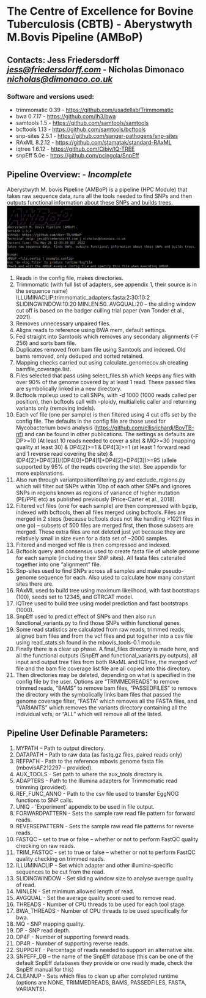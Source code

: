 # The Centre of Excellence for Bovine Tuberculosis (CBTB) - Aberystwyth M.Bovis Pipeline (AMBoP)
## Contacts: Jess Friedersdorff  *jess@friedersdorff.com* - Nicholas Dimonaco *nicholas@dimonaco.co.uk*



### Software and versions used:
* trimmomatic 0.39 - https://github.com/usadellab/Trimmomatic
* bwa 0.7.17 - https://github.com/lh3/bwa
* samtools 1.5 - https://github.com/samtools/samtools
* bcftools 1.13 - https://github.com/samtools/bcftools
* snp-sites 2.5.1 - https://github.com/sanger-pathogens/snp-sites
* RAxML 8.2.12 - https://github.com/stamatak/standard-RAxML
* iqtree 1.6.12 - https://github.com/Cibiv/IQ-TREE
* snpEff 5.0e - https://github.com/pcingola/SnpEff


## Pipeline Overview: - *Incomplete*
Aberystwyth M. bovis Pipeline (AMBoP) is a pipeline (HPC Module) that takes raw sequence data, runs all the tools needed to find SNPs and 
then outputs functional information about these SNPs and builds trees.
![AMBoP_1.5.3_Menu.png](AMBoP_1.5.3_Menu.png)

1. Reads in the config file, makes directories.
2. Trimmomatic (with full list of adapters, see appendix 1, their source is in the sequence name) ILLUMINACLIP:trimmomatic_adapters.fasta:2:30:10:2 SLIDINGWINDOW:10:20 MINLEN:50. AVGQUAL:20 – the sliding window cut off is based on the badger culling trial paper (van Tonder et al., 2021).
4. Removes unnecessary unpaired files.
5. Aligns reads to reference using BWA mem, default settings.
6. Fed straight into Samtools which removes any secondary alignments (-F 256) and sorts bam file.
7. Duplicates removed from bam file using Samtools and indexed. Old bams removed, only deduped and sorted retained.
8. Mapping checks carried out using calculate_genomecov.sh creating bamfile_coverage.list.
9. Files selected that pass using select_files.sh which keeps any files with over 90% of the genome covered by at least 1 read. These passed files are symbolically linked in a new directory.
10. Bcftools mpileup used to call SNPs, with -d 1000 (1000 reads called per position), then bcftools call with –ploidy, multiallelic caller and returning variants only (removing indels).
11. Each vcf file (one per sample) is then filtered using 4 cut offs set by the config file. The defaults in the config file are those used for Mycobacterium bovis analysis (https://github.com/ellisrichardj/BovTB-nf) and can be found in other publications. The settings as defaults are DP>=10 (At least 10 reads needed to cover a site) & MQ>=30 (mapping quality at least 30) & DP4[2]>=1 & DP4[3]>=1 (at least 1 forward read and 1 reverse read covering the site) & (DP4[2]+DP4[3])/(DP4[0]+DP4[1]+DP4[2]+DP4[3])>=95 (allele supported by 95% of the reads covering the site). See appendix for more explanations.
12. Also run through variantpositionfiltering.py and exclude_regions.py which will filter out SNPs within 10bp of each other SNPs and ignores SNPs in regions known as regions of variance of higher mutation (PE/PPE etc) as published previously (Price-Carter et al., 2018).
13. Filtered vcf files (one for each sample) are then compressed with bgzip, indexed with bcftools, then all files merged using bcftools. Files are merged in 2 steps (because bcftools does not like handling >1021 files in one go) – subsets of 500 files are merged first, then those subsets are merged. These extra files are not deleted just yet because they are relatively small in size even for a data set of ~2000 samples.
14. Filtered and merged vcf file is then compressed and indexed.
15. Bcftools query and consensus used to create fasta file of whole genome for each sample (including their SNP sites). All fasta files catenated together into one “alignment” file.
16. Snp-sites used to find SNPs across all samples and make pseudo-genome sequence for each. Also used to calculate how many constant sites there are.
17. RAxML used to build tree using maximum likelihood, with fast bootstraps (100), seeds set to 12345, and GTRCAT model.
18. IQTree used to build tree using model prediction and fast bootstraps (1000).
19. SnpEff used to predict effect of SNPs and then also run functional_variants.py to find those SNPs within functional genes.
20. Some read statistics are calculated from raw reads, trimmed reads, aligned bam files and from the vcf files and put together into a csv file using read_stats.sh found in the mbovis_tools-0.1 module.
21. Finally there is a clear up phase. A final_files directory is made here, and all the functional outputs (SnpEff and functional_variants.py outputs), all input and output tree files from both RAxML and IQTree, the merged vcf file and the bam file coverage list file are all copied into this directory.
22. Then directories may be deleted, depending on what is specified in the config file by the user. Options are “TRIMMEDREADS” to remove trimmed reads, “BAMS” to remove bam files, “PASSEDFILES” to remove the directory with the symbolically links bam files that passed the genome coverage filter, “FASTA” which removes all the FASTA files, and “VARIANTS” which removes the variants directory containing all the individual vcfs, or “ALL” which will remove all of the listed.

## Pipeline User Definable Parameters:

1.	MYPATH – Path to output directory.
2.	DATAPATH - Path to raw data (as fastq.gz files, paired reads only)
3.	REFPATH - Path to the reference mbovis genome fasta file (mbovisAF212297 – provided).
4.	AUX_TOOLS - Set path to where the aux_tools directory is.
5.	ADAPTERS - Path to the Illumina adapters for Trimmomatic read trimming (provided).
6.	REF_FUNC_ANNO - Path to the csv file used to transfer EggNOG functions to SNP calls.
7.	UNIQ - 'Experiment' appendix to be used in file output.
8.	FORWARDPATTERN - Sets the sample raw read file pattern for forward reads.
9.	REVERSEPATTERN - Sets the sample raw read file patterns for reverse reads.
10.	FASTQC – set to true or false – whether or not to perform FastQC quality checking on raw reads.
11.	TRIM_FASTQC - set to true or false – whether or not to perform FastQC quality checking on trimmed reads.
12.	ILLUMINACLIP - Set which adapter and other illumina-specific sequences to be cut from the read.
13.	SLIDINGWINDOW - Set sliding window size to analyse average quality of read.
14.	MINLEN - Set minimum allowed length of read.
15.	AVGQUAL - Set the average quality score used to remove read.
16.	THREADS - Number of CPU threads to be used for each tool stage.
17.	BWA_THREADS - Number of CPU threads to be used specifically for bwa.
18.	MQ - SNP mapping quality.
19.	DP - SNP read depth.
20.	DP4F - Number of supporting forward reads.
21.	DP4R - Number of supporting reverse reads.
22.	SUPPORT - Percentage of reads needed to support an alternative site.
23.	SNPEFF_DB – the name of the SnpEff database (this can be one of the default SnpEff databases they provide or one readily made, check the SnpEff manual for this)
24.	CLEANUP - Sets which files to clean up after completed runtime (options are NONE, TRIMMEDREADS, BAMS, PASSEDFILES, FASTA, VARIANTS).

